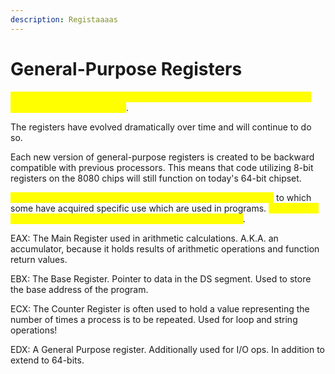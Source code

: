 ```yaml
---
description: Registaaaas
---
```


# General-Purpose Registers

<mark style="color:yellow;">The General-Purpose Registers are used to temporarily store data as it is processed on the processor</mark>.

The registers have evolved dramatically over time and will continue to do so.

Each new version of general-purpose registers is created to be backward compatible with previous processors. This means that code utilizing 8-bit registers on the 8080 chips will still function on today's 64-bit chipset.

<mark style="color:yellow;">General-Purpose registers can be used to hold any type of data</mark> to which some have acquired specific use which are used in programs. <mark style="color:yellow;">Let's review the 8 General-Purpose registers in an IA-32 architecture</mark>.

EAX: The Main Register used in arithmetic calculations. A.K.A. an accumulator, because it holds results of arithmetic operations and function return values.

EBX: The Base Register. Pointer to data in the DS segment. Used to store the base address of the program.

ECX: The Counter Register is often used to hold a value representing the number of times a process is to be repeated. Used for loop and string operations!

EDX: A General Purpose register. Additionally used for I/O ops. In addition to extend to 64-bits.
